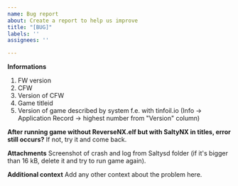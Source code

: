 ```yaml
---
name: Bug report
about: Create a report to help us improve
title: "[BUG]"
labels: ''
assignees: ''

---
```


**Informations**

1. FW version
2. CFW
3. Version of CFW
4. Game titleid
5. Version of game described by system f.e. with tinfoil.io (Info -> Application Record -> highest number from "Version" column)

**After running game without ReverseNX.elf but with SaltyNX in titles, error still occurs?**
If not, try it and come back.

**Attachments**
Screenshot of crash and log from Saltysd folder (if it's bigger than 16 kB, delete it and try to run game again). 

**Additional context**
Add any other context about the problem here.
